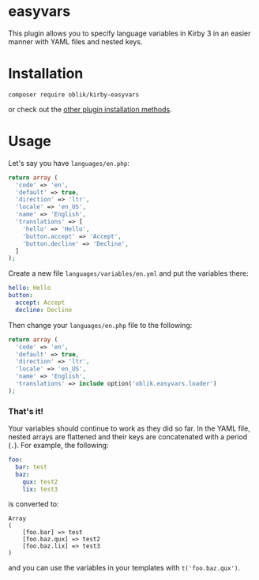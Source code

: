 # easyvars

This plugin allows you to specify language variables in Kirby 3 in an easier manner with YAML files and nested keys.

# Installation

```
composer require oblik/kirby-easyvars
```
or check out the [other plugin installation methods](https://getkirby.com/docs/guide/plugins/plugin-setup-basic#the-three-plugin-installation-methods).

# Usage

Let's say you have `languages/en.php`:
```php
return array (
  'code' => 'en',
  'default' => true,
  'direction' => 'ltr',
  'locale' => 'en_US',
  'name' => 'English',
  'translations' => [
    'hello' => 'Hello',
    'button.accept' => 'Accept',
    'button.decline' => 'Decline',
  ]
);
```

Create a new file `languages/variables/en.yml` and put the variables there:
```yaml
hello: Hello
button:
  accept: Accept
  decline: Decline
```

Then change your `languages/en.php` file to the following:
```php
return array (
  'code' => 'en',
  'default' => true,
  'direction' => 'ltr',
  'locale' => 'en_US',
  'name' => 'English',
  'translations' => include option('oblik.easyvars.loader')
);
```

### That's it!
Your variables should continue to work as they did so far. In the YAML file, nested arrays are flattened and their keys are concatenated with a period (`.`). For example, the following:

```yaml
foo:
  bar: test
  baz:
    qux: test2
    lix: test3
```

is converted to:

```
Array
(
    [foo.bar] => test
    [foo.baz.qux] => test2
    [foo.baz.lix] => test3
)
```

and you can use the variables in your templates with `t('foo.baz.qux')`.
